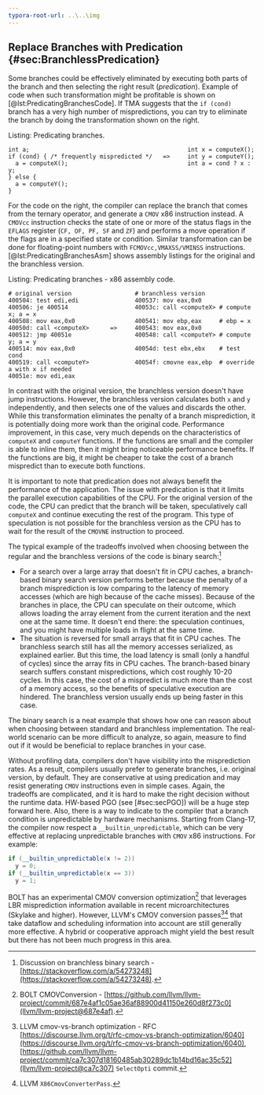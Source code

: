 ```yaml
---
typora-root-url: ..\..\img
---
```


## Replace Branches with Predication {#sec:BranchlessPredication}

Some branches could be effectively eliminated by executing both parts of the branch and then selecting the right result (*predication*). Example of code when such transformation might be profitable is shown on [@lst:PredicatingBranchesCode]. If TMA suggests that the `if (cond)` branch has a very high number of mispredictions, you can try to eliminate the branch by doing the transformation shown on the right.

Listing: Predicating branches.

~~~~ {#lst:PredicatingBranchesCode .cpp}
int a;                                             int x = computeX();
if (cond) { /* frequently mispredicted */   =>     int y = computeY();
  a = computeX();                                  int a = cond ? x : y;
} else {
  a = computeY();
}
~~~~~~~~~~~~~~~~~~~~~~~~~~~~~~~~~~~~~~~~~~~~~~~~~

For the code on the right, the compiler can replace the branch that comes from the ternary operator, and generate a `CMOV` x86 instruction instead. A `CMOVcc` instruction checks the state of one or more of the status flags in the `EFLAGS` register (`CF, OF, PF, SF` and `ZF`) and performs a move operation if the flags are in a specified state or condition. Similar transformation can be done for floating-point numbers with `FCMOVcc,VMAXSS/VMINSS` instructions. [@lst:PredicatingBranchesAsm] shows assembly listings for the original and the branchless version.

Listing: Predicating branches - x86 assembly code.

~~~~ {#lst:PredicatingBranchesAsm .bash}
# original version                  # branchless version
400504: test edi,edi                400537: mov eax,0x0
400506: je 400514                   40053c: call <computeX> # compute x; a = x
400508: mov eax,0x0                 400541: mov ebp,eax     # ebp = x
40050d: call <computeX>      =>     400543: mov eax,0x0
400512: jmp 40051e                  400548: call <computeY> # compute y; a = y
400514: mov eax,0x0                 40054d: test ebx,ebx    # test cond
400519: call <computeY>             40054f: cmovne eax,ebp  # override a with x if needed
40051e: mov edi,eax
~~~~~~~~~~~~~~~~~~~~~~~~~~~~~~~~~~~~~~~~~~~~~~~~~

In contrast with the original version, the branchless version doesn't have jump instructions. However, the branchless version calculates both `x` and `y` independently, and then selects one of the values and discards the other. While this transformation eliminates the penalty of a branch misprediction, it is potentially doing more work than the original code. Performance improvement, in this case, very much depends on the characteristics of `computeX` and `computeY` functions. If the functions are small and the compiler is able to inline them, then it might bring noticeable performance benefits. If the functions are big, it might be cheaper to take the cost of a branch mispredict than to execute both functions. 

It is important to note that predication does not always benefit the performance of the application. The issue with predication is that it limits the parallel execution capabilities of the CPU. For the original version of the code, the CPU can predict that the branch will be taken, speculatively call `computeX` and continue executing the rest of the program. This type of speculation is not possible for the branchless version as the CPU has to wait for the result of the `CMOVNE` instruction to proceed.

The typical example of the tradeoffs involved when choosing between the regular and the branchless versions of the code is binary search:[^3]

* For a search over a large array that doesn't fit in CPU caches, a branch-based binary search version performs better because the penalty of a branch misprediction is low comparing to the latency of memory accesses (which are high because of the cache misses). Because of the branches in place, the CPU can speculate on their outcome, which allows loading the array element from the current iteration and the next one at the same time. It doesn't end there: the speculation continues, and you might have multiple loads in flight at the same time.
* The situation is reversed for small arrays that fit in CPU caches. The branchless search still has all the memory accesses serialized, as explained earlier. But this time, the load latency is small (only a handful of cycles) since the array fits in CPU caches. The branch-based binary search suffers constant mispredictions, which cost roughly 10-20 cycles. In this case, the cost of a mispredict is much more than the cost of a memory access, so the benefits of speculative execution are hindered. The branchless version usually ends up being faster in this case.

The binary search is a neat example that shows how one can reason about when choosing between standard and branchless implementation. The real-world scenario can be more difficult to analyze, so again, measure to find out if it would be beneficial to replace branches in your case.

Without profiling data, compilers don't have visibility into the misprediction rates. As a result, compilers usually prefer to generate branches, i.e. original version, by default. They are conservative at using predication and may resist generating `CMOV` instructions even in simple cases. Again, the tradeoffs are complicated, and it is hard to make the right decision without the runtime data. HW-based PGO (see [#sec:secPGO]) will be a huge step forward here. Also, there is a way to indicate to the compiler that a branch condition is unpredictable by hardware mechanisms. Starting from Clang-17, the compiler now respect a `__builtin_unpredictable`, which can be very effective at replacing unpredictable branches with `CMOV` x86 instructions. For example:

```cpp
if (__builtin_unpredictable(x != 2))
  y = 0;
if (__builtin_unpredictable(x == 3))
  y = 1;
```

BOLT has an experimental CMOV conversion optimization[^1] that leverages LBR misprediction information available in recent microarchitectures (Skylake and higher). However, LLVM's CMOV conversion passes[^2][^4] that take dataflow and scheduling information into account are still generally more effective. A hybrid or cooperative approach might yield the best result but there has not been much progress in this area.

[^1]: BOLT CMOVConversion - [https://github.com/llvm/llvm-project/commit/687e4af1c05ae36af88900d41150e260d8f273c0](llvm/llvm-project@687e4af).
[^2]: LLVM cmov-vs-branch optimization - RFC [https://discourse.llvm.org/t/rfc-cmov-vs-branch-optimization/6040](https://discourse.llvm.org/t/rfc-cmov-vs-branch-optimization/6040), [https://github.com/llvm/llvm-project/commit/ca7c307d18160485ab30289dc1b14bd16ac35c52](llvm/llvm-project@ca7c307) `SelectOpti` commit.
[^3]: Discussion on branchless binary search - [https://stackoverflow.com/a/54273248](https://stackoverflow.com/a/54273248).
[^4]: LLVM `X86CmovConverterPass`.
